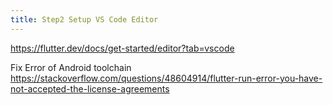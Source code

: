 ```yaml
---
title: Step2 Setup VS Code Editor
---
```


https://flutter.dev/docs/get-started/editor?tab=vscode

Fix Error of Android toolchain
https://stackoverflow.com/questions/48604914/flutter-run-error-you-have-not-accepted-the-license-agreements

